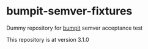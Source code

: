 # bumpit-semver-fixtures
Dummy repository for [bumpit](https://github.com/mobiusbyte/bumpit) semver acceptance test

This repository is at version 3.1.0


